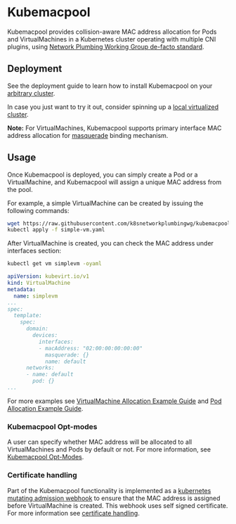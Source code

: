 # Kubemacpool

Kubemacpool provides collision-aware MAC address allocation for Pods and VirtualMachines in a Kubernetes cluster operating 
with multiple CNI plugins, using [Network Plumbing Working Group de-facto standard](https://github.com/k8snetworkplumbingwg/multi-net-spec).

## Deployment

See the deployment guide to learn how to install Kubemacpool on your [arbitrary cluster](doc/deployment-on-arbitrary-cluster.md).

In case you just want to try it out, consider spinning up a [local virtualized cluster](doc/deployment-on-local-cluster.md).

**Note:** For VirtualMachines, Kubemacpool supports primary interface MAC address allocation for [masquerade](https://kubevirt.io/user-guide/virtual_machines/interfaces_and_networks/#masquerade) binding mechanism.

## Usage

Once Kubemacpool is deployed, you can simply create a Pod or a VirtualMachine, and Kubemacpool will assign a unique 
MAC address from the pool.

For example, a simple VirtualMachine can be created by issuing the following commands:

```bash
wget https://raw.githubusercontent.com/k8snetworkplumbingwg/kubemacpool/master/doc/simple-vm.yaml
kubectl apply -f simple-vm.yaml
```

After VirtualMachine is created, you can check the MAC address under interfaces section:
```bash
kubectl get vm simplevm -oyaml
```

```yaml
apiVersion: kubevirt.io/v1
kind: VirtualMachine
metadata:
  name: simplevm
...
spec:
  template:
    spec:
      domain:
        devices:
          interfaces:
          - macAddress: "02:00:00:00:00:00"
            masquerade: {}
            name: default
      networks:
      - name: default
        pod: {}
...
```

For more examples see [VirtualMachine Allocation Example Guide](doc/vm-creation-example.md) and [Pod Allocation Example Guide](doc/pod-creation-example.md).

### Kubemacpool Opt-modes

A user can specify whether MAC address will be allocated to all VirtualMachines and Pods by default or not.
For more information, see [Kubemacpool Opt-Modes](doc/opt-modes.md).

### Certificate handling

Part of the Kubemacpool functionality is implemented as a [kubernetes mutating admission webhook](https://kubernetes.io/docs/reference/access-authn-authz/admission-controllers/#mutatingadmissionwebhook) 
to ensure that the MAC address is assigned before VirtualMachine is created.
This webhook uses self signed certificate. For more information see [certificate handling](doc/certificate-handling.md).
